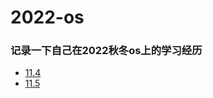# 2022-os
### 记录一下自己在2022秋冬os上的学习经历
+ [11.4](https://github.com/gongchaosheng/2022-os-/blob/main/Diary/11.4.md)
+ [11.5](https://github.com/gongchaosheng/2022-os/blob/main/Diary/11.5.md)
